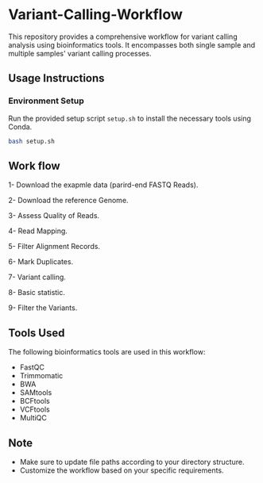 # Variant-Calling-Workflow

This repository provides a comprehensive workflow for variant calling analysis using bioinformatics tools. It encompasses both single sample and multiple samples' variant calling processes.

## Usage Instructions

### Environment Setup

Run the provided setup script `setup.sh` to install the necessary tools using Conda.

```bash
bash setup.sh
```
## Work flow 

1- Download the exapmle data (parird-end FASTQ Reads).

2- Download the reference Genome.

3- Assess Quality of Reads.

4- Read Mapping.

5- Filter Alignment Records.

6- Mark Duplicates.

7- Variant calling.

8- Basic statistic.

9- Filter the Variants.

## Tools Used

The following bioinformatics tools are used in this workflow:

- FastQC
- Trimmomatic
- BWA
- SAMtools
- BCFtools
- VCFtools
- MultiQC

## Note

- Make sure to update file paths according to your directory structure.
- Customize the workflow based on your specific requirements.
